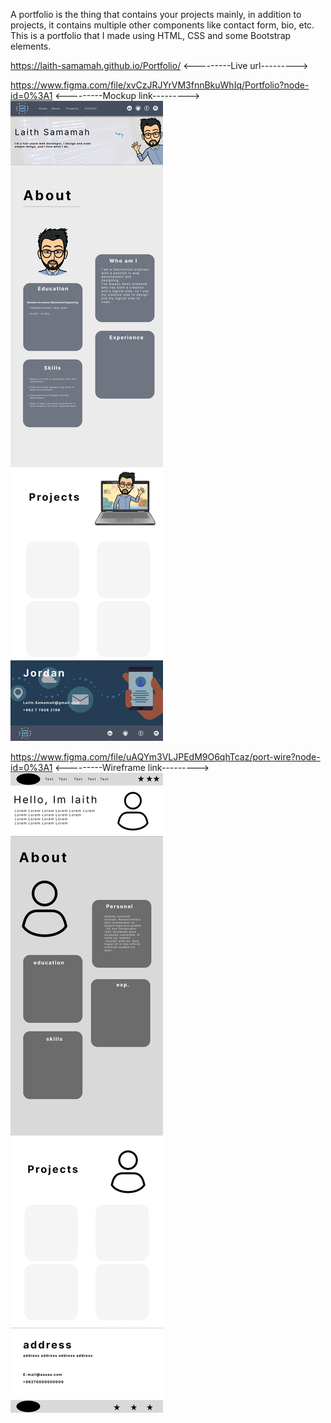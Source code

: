 A portfolio is the thing that contains your projects mainly, in addition to projects, it contains multiple other components like contact form, bio, etc.
This is a portfolio that I made using HTML, CSS and some Bootstrap elements.

https://laith-samamah.github.io/Portfolio/ <---------Live url--------->

https://www.figma.com/file/xvCzJRJYrVM3fnnBkuWhIq/Portfolio?node-id=0%3A1 <---------Mockup link--------->
![](./figma/mock.jpg)




https://www.figma.com/file/uAQYm3VLJPEdM9O6qhTcaz/port-wire?node-id=0%3A1  <---------Wireframe link--------->
![](./figma/port-wire.jpg)
